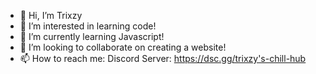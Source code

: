 - 👋 Hi, I’m Trixzy
- 👀 I’m interested in learning code!
- 🌱 I’m currently learning Javascript!
- 💞️ I’m looking to collaborate on creating a website!
- 📫 How to reach me: Discord Server: https://dsc.gg/trixzy's-chill-hub
